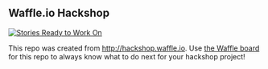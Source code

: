 ## Waffle.io Hackshop

[![Stories Ready to Work On](https://badge.waffle.io/tekpartner/elected-officials.svg?label=ready&title=Cards%20Ready%20To%20Work%20On)](https://waffle.io/tekpartner/elected-officials)

This repo was created from http://hackshop.waffle.io. Use [the Waffle board](https://waffle.io/tekpartner/elected-officials) for this repo to always know what to do next for your hackshop project!